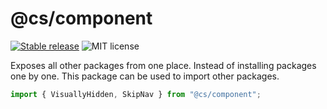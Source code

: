 # @cs/component

[![Stable release](https://img.shields.io/npm/v/@ciceksepeti/cui.svg)](https://npm.im/@ciceksepeti/cui) ![MIT license](https://badgen.now.sh/badge/license/MIT)

Exposes all other packages from one place. Instead of installing packages one by one. This package can be used to import other packages.

```jsx
import { VisuallyHidden, SkipNav } from "@cs/component";
```

